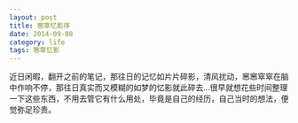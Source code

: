 ```yaml
---
layout: post
title: 窸窣忆影序
date: 2014-09-08
category: life
tags: 窸窣忆影
---
```

近日闲暇，翻开之前的笔记，那往日的记忆如片片碎影，清风扰动，窸窸窣窣在脑中作响不停，那往日真实而又模糊的如梦的忆影就此碎去...很早就想花些时间整理一下这些东西，不用去管它有什么用处，毕竟是自己的经历，自己当时的想法，便觉弥足珍贵。
